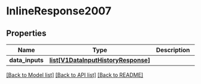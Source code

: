 # InlineResponse2007

## Properties
Name | Type | Description | Notes
------------ | ------------- | ------------- | -------------
**data_inputs** | [**list[V1DataInputHistoryResponse]**](V1DataInputHistoryResponse.md) |  | [optional] 

[[Back to Model list]](../README.md#documentation-for-models) [[Back to API list]](../README.md#documentation-for-api-endpoints) [[Back to README]](../README.md)


